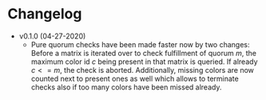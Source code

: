 # Changelog

* v0.1.0 (04-27-2020)
  - Pure quorum checks have been made faster now by two changes: Before a matrix
    is iterated over to check fulfillment of quorum $`m`$, the maximum color id 
    $`c`$ being present in that matrix is queried. If already $`c <= m`$, 
    the check is aborted. 
    Additionally, missing colors are now counted next to present ones as well 
    which allows to terminate checks also if too many colors have been missed 
    already.